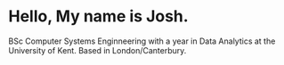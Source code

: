 <h1> Hello, My name is Josh. </h1>

BSc Computer Systems Enginneering with a year in Data Analytics at the University of Kent.
Based in London/Canterbury.

<!---
JoshNarindra/JoshNarindra is a ✨ special ✨ repository because its `README.md` (this file) appears on your GitHub profile.
You can click the Preview link to take a look at your changes.
--->
